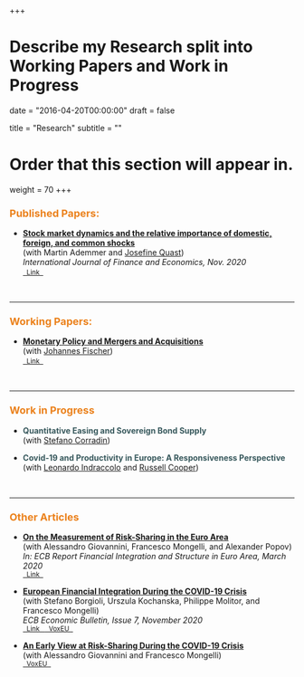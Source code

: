 +++
# Describe my Research split into Working Papers and Work in Progress
 
date = "2016-04-20T00:00:00"
draft = false
 
title = "Research"
subtitle = ""
 
# Order that this section will appear in.
weight = 70
+++

<link rel="stylesheet" href=https://cdnjs.cloudflare.com/ajax/libs/font-awesome/6.2.1/css/all.min.css>
<h3> <span style="color:#EB811B;font-size:1.1em">Published Papers:</span> </h3>
<ul><li> <i class="far fa-file-alt"></i> <a href="https://onlinelibrary.wiley.com/doi/10.1002/ijfe.2194"> <strong> Stock market dynamics and the relative importance of domestic, foreign, and common shocks </strong> </a> <br>
(with Martin Ademmer and <a href=https://sites.google.com/view/josefinequast/home "newtab">Josefine Quast</a>) <br>
<i>International Journal of Finance and Economics, Nov. 2020</i> <br>
<small>
<a rel="noopener"
   target="_blank"
   class="bg-rollover paper-button"
   href="https://onlinelibrary.wiley.com/doi/10.1002/ijfe.2194">
<span style="mso-text-raise: 10pt;">&nbsp Link &nbsp </span>
</a></small></li></ul>
<br>
<hr style="width:100%;text-align:left;margin-left:0">

<h3> <span style="color:#EB811B;font-size:1.1em">Working Papers:</span> </h3>
<ul><li> <i class="far fa-file-alt"></i> <a href="/media/papers/MPMA_FischerHorn.pdf"> <strong> Monetary Policy and Mergers and Acquisitions </strong> </a> <br>
(with <a href=https://sites.google.com/view/johannesjfischer "newtab">Johannes Fischer</a>) <br>
<small>
<a rel="noopener"
   target="_blank"
   class="bg-rollover paper-button"
   href="/media/papers/MPMA_FischerHorn.pdf">
<span style="mso-text-raise: 10pt;">&nbsp Link &nbsp </span>
</a>
</small></li></ul>
<br>
 <hr style="width:100%;text-align:left;margin-left:0">

<h3> <span style="color:#EB811B;font-size:1.1em">Work in Progress</span> </h3>
<ul><li><p> <span style="color:#37585c"><strong>Quantitative Easing and Sovereign Bond Supply</strong></span> <br>
(with <a href=https://sites.google.com/site/corradinste/ "newtab">Stefano Corradin</a>)</p></li></ul>
 
<ul><li><p><span style="color:#37585c"><strong> Covid-19 and Productivity in Europe: A Responsiveness Perspective </strong> </span> <br>
(with <a href=https://leonardoindraccolo.netlify.app/ "newtab">Leonardo Indraccolo</a> and <a href=https://sites.google.com/site/coopereconomics/home "newtab">Russell Cooper</a>)<p></li></ul>
<br>
 <hr style="width:100%;text-align:left;margin-left:0">

<h3> <span style="color:#EB811B;font-size:1.1em">Other Articles</span> </h3>
<ul><li><p> <a href="https://www.ecb.europa.eu/pub/fie/html/ecb.fie202003~197074785e.en.html#toc26"> <strong>On the Measurement of Risk-Sharing in the Euro Area</strong> </a> <br>
(with Alessandro Giovannini, Francesco Mongelli, and Alexander Popov) <br>
<i> In: ECB Report Financial Integration and Structure in Euro Area, March 2020 </i> <br>
<small>
<a rel="noopener"
   target="_blank"
   class="bg-rollover paper-button"
   href="https://www.ecb.europa.eu/pub/fie/html/ecb.fie202003~197074785e.en.html#toc26">
<span style="mso-text-raise: 10pt;">&nbsp Link &nbsp </span>
</a></small>
</p></li></ul>

<ul><li><p> <a href="https://www.ecb.europa.eu/pub/economic-bulletin/articles/2020/html/ecb.ebart202007_02~b27e8089c5.en.html"> <strong>European Financial Integration During the COVID-19 Crisis</strong> </a> <br>
(with  Stefano Borgioli, Urszula Kochanska, Philippe Molitor, and Francesco Mongelli) <br>
<i> ECB Economic Bulletin, Issue 7, November 2020 </i> <br>
<small>
<a rel="noopener"
   target="_blank"
   class="bg-rollover paper-button"
   href="https://www.ecb.europa.eu/pub/economic-bulletin/articles/2020/html/ecb.ebart202007_02~b27e8089c5.en.html">
<span style="mso-text-raise: 10pt;">&nbsp Link &nbsp </span>
</a></small>
<small>
<a rel="noopener"
   target="_blank"
   class="bg-rollover paper-button"
   href="https://cepr.org/voxeu/columns/european-financial-integration-during-covid-19-crisis-insights-new-indicator">
<span style="mso-text-raise: 10pt;">&nbsp VoxEU &nbsp </span>
</a></small></p></li></ul>

<ul><li><p> <a href="https://cepr.org/voxeu/columns/early-view-euro-area-risk-sharing-during-covid-19-crisis"> <strong>An Early View at Risk-Sharing During the COVID-19 Crisis</strong> </a> <br>
(with  Alessandro Giovannini and Francesco Mongelli) <br>
<small>
<a rel="noopener"
   target="_blank"
   class="bg-rollover paper-button"
   href="https://cepr.org/voxeu/columns/early-view-euro-area-risk-sharing-during-covid-19-crisis">
<span style="mso-text-raise: 10pt;">&nbsp VoxEU &nbsp </span>
</a></small></p></li></ul>
